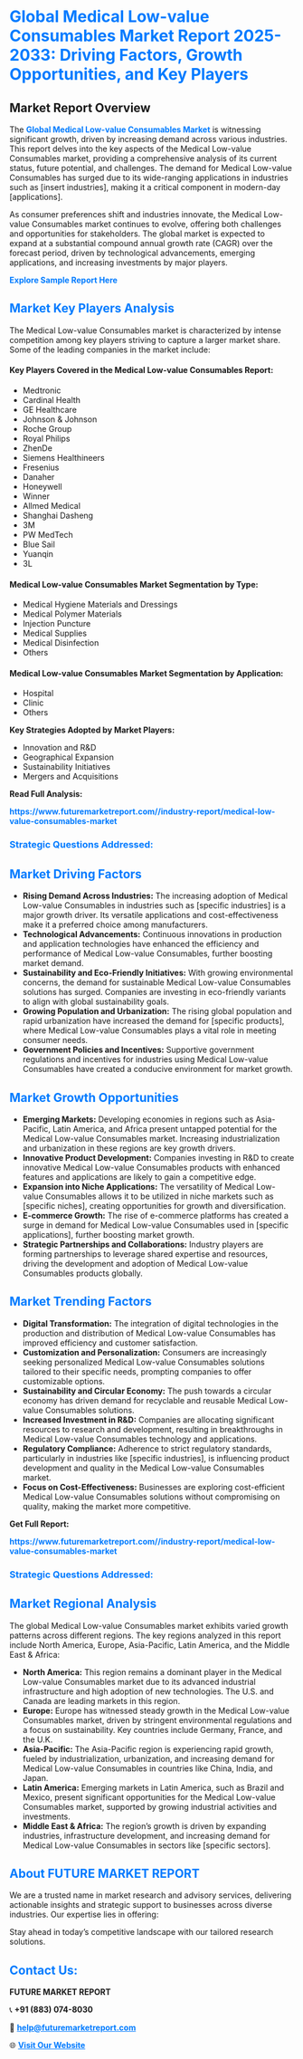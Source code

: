 <h1 style="color: #007BFF;">Global Medical Low-value Consumables Market Report 2025-2033: Driving Factors, Growth Opportunities, and Key Players</h1>

<section id="overview">
<h2>Market Report Overview</h2>
<p>The <a href="https://www.futuremarketreport.com//industry-report/medical-low-value-consumables-market" style="color: #007BFF; text-decoration: none;"><strong>Global Medical Low-value Consumables Market</strong></a> is witnessing significant growth, driven by increasing demand across various industries. This report delves into the key aspects of the Medical Low-value Consumables market, providing a comprehensive analysis of its current status, future potential, and challenges. The demand for Medical Low-value Consumables has surged due to its wide-ranging applications in industries such as [insert industries], making it a critical component in modern-day [applications].</p>
<p>As consumer preferences shift and industries innovate, the Medical Low-value Consumables market continues to evolve, offering both challenges and opportunities for stakeholders. The global market is expected to expand at a substantial compound annual growth rate (CAGR) over the forecast period, driven by technological advancements, emerging applications, and increasing investments by major players.</p>
</section>

<section id="overview">
<p><a href="https://www.futuremarketreport.com//request-sample/reportId=78301" style="color: #007BFF; text-decoration: none;"><strong>Explore Sample Report Here</strong></a></p>
</section>

<section id="key-players">
<h2 style="color: #007BFF;">Market Key Players Analysis</h2>
<p>The Medical Low-value Consumables market is characterized by intense competition among key players striving to capture a larger market share. Some of the leading companies in the market include:</p>
<h4>Key Players Covered in the Medical Low-value Consumables Report:</h4>
<ul><li>Medtronic</li><li>Cardinal Health</li><li>GE Healthcare</li><li>Johnson &amp; Johnson</li><li>Roche Group</li><li>Royal Philips</li><li>ZhenDe</li><li>Siemens Healthineers</li><li>Fresenius</li><li>Danaher</li><li>Honeywell</li><li>Winner</li><li>Allmed Medical</li><li>Shanghai Dasheng</li><li>3M</li><li>PW MedTech</li><li>Blue Sail</li><li>Yuanqin</li><li>3L</li></ul>
<h4>Medical Low-value Consumables Market Segmentation by Type:</h4>
<ul><li>Medical Hygiene Materials and Dressings</li><li>Medical Polymer Materials</li><li>Injection Puncture</li><li>Medical Supplies</li><li>Medical Disinfection</li><li>Others</li></ul>

<h4>Medical Low-value Consumables Market Segmentation by Application:</h4>
<ul><li>Hospital</li><li>Clinic</li><li>Others</li></ul>
<p><strong>Key Strategies Adopted by Market Players:</strong></p>
<ul>
<li>Innovation and R&D</li>
<li>Geographical Expansion</li>
<li>Sustainability Initiatives</li>
<li>Mergers and Acquisitions</li>
</ul>
</section>

<section>
<p><strong>Read Full Analysis: </strong></p><a href="https://www.futuremarketreport.com//industry-report/medical-low-value-consumables-market" style="color: #007BFF; text-decoration: none;"><strong>https://www.futuremarketreport.com//industry-report/medical-low-value-consumables-market</strong></a>
<h3 style="color: #007BFF;">Strategic Questions Addressed:</h3>
</section>

<section id="driving-factors">
<h2 style="color: #007BFF;">Market Driving Factors</h2>
<ul>
<li><strong>Rising Demand Across Industries:</strong> The increasing adoption of Medical Low-value Consumables in industries such as [specific industries] is a major growth driver. Its versatile applications and cost-effectiveness make it a preferred choice among manufacturers.</li>
<li><strong>Technological Advancements:</strong> Continuous innovations in production and application technologies have enhanced the efficiency and performance of Medical Low-value Consumables, further boosting market demand.</li>
<li><strong>Sustainability and Eco-Friendly Initiatives:</strong> With growing environmental concerns, the demand for sustainable Medical Low-value Consumables solutions has surged. Companies are investing in eco-friendly variants to align with global sustainability goals.</li>
<li><strong>Growing Population and Urbanization:</strong> The rising global population and rapid urbanization have increased the demand for [specific products], where Medical Low-value Consumables plays a vital role in meeting consumer needs.</li>
<li><strong>Government Policies and Incentives:</strong> Supportive government regulations and incentives for industries using Medical Low-value Consumables have created a conducive environment for market growth.</li>
</ul>
</section>

<section id="growth-opportunities">
<h2 style="color: #007BFF;">Market Growth Opportunities</h2>
<ul>
<li><strong>Emerging Markets:</strong> Developing economies in regions such as Asia-Pacific, Latin America, and Africa present untapped potential for the Medical Low-value Consumables market. Increasing industrialization and urbanization in these regions are key growth drivers.</li>
<li><strong>Innovative Product Development:</strong> Companies investing in R&D to create innovative Medical Low-value Consumables products with enhanced features and applications are likely to gain a competitive edge.</li>
<li><strong>Expansion into Niche Applications:</strong> The versatility of Medical Low-value Consumables allows it to be utilized in niche markets such as [specific niches], creating opportunities for growth and diversification.</li>
<li><strong>E-commerce Growth:</strong> The rise of e-commerce platforms has created a surge in demand for Medical Low-value Consumables used in [specific applications], further boosting market growth.</li>
<li><strong>Strategic Partnerships and Collaborations:</strong> Industry players are forming partnerships to leverage shared expertise and resources, driving the development and adoption of Medical Low-value Consumables products globally.</li>
</ul>
</section>

<section id="trending-factors">
<h2 style="color: #007BFF;">Market Trending Factors</h2>
<ul>
<li><strong>Digital Transformation:</strong> The integration of digital technologies in the production and distribution of Medical Low-value Consumables has improved efficiency and customer satisfaction.</li>
<li><strong>Customization and Personalization:</strong> Consumers are increasingly seeking personalized Medical Low-value Consumables solutions tailored to their specific needs, prompting companies to offer customizable options.</li>
<li><strong>Sustainability and Circular Economy:</strong> The push towards a circular economy has driven demand for recyclable and reusable Medical Low-value Consumables solutions.</li>
<li><strong>Increased Investment in R&D:</strong> Companies are allocating significant resources to research and development, resulting in breakthroughs in Medical Low-value Consumables technology and applications.</li>
<li><strong>Regulatory Compliance:</strong> Adherence to strict regulatory standards, particularly in industries like [specific industries], is influencing product development and quality in the Medical Low-value Consumables market.</li>
<li><strong>Focus on Cost-Effectiveness:</strong> Businesses are exploring cost-efficient Medical Low-value Consumables solutions without compromising on quality, making the market more competitive.</li>
</ul>
</section>

<section>
<p><strong>Get Full Report: </strong></p><a href="https://www.futuremarketreport.com//industry-report/medical-low-value-consumables-market" style="color: #007BFF; text-decoration: none;"><strong>https://www.futuremarketreport.com//industry-report/medical-low-value-consumables-market</strong></a>
<h3 style="color: #007BFF;">Strategic Questions Addressed:</h3>
</section>


<section id="regional-analysis">
<h2 style="color: #007BFF;">Market Regional Analysis</h2>
<p>The global Medical Low-value Consumables market exhibits varied growth patterns across different regions. The key regions analyzed in this report include North America, Europe, Asia-Pacific, Latin America, and the Middle East & Africa:</p>
<ul>
<li><strong>North America:</strong> This region remains a dominant player in the Medical Low-value Consumables market due to its advanced industrial infrastructure and high adoption of new technologies. The U.S. and Canada are leading markets in this region.</li>
<li><strong>Europe:</strong> Europe has witnessed steady growth in the Medical Low-value Consumables market, driven by stringent environmental regulations and a focus on sustainability. Key countries include Germany, France, and the U.K.</li>
<li><strong>Asia-Pacific:</strong> The Asia-Pacific region is experiencing rapid growth, fueled by industrialization, urbanization, and increasing demand for Medical Low-value Consumables in countries like China, India, and Japan.</li>
<li><strong>Latin America:</strong> Emerging markets in Latin America, such as Brazil and Mexico, present significant opportunities for the Medical Low-value Consumables market, supported by growing industrial activities and investments.</li>
<li><strong>Middle East & Africa:</strong> The region’s growth is driven by expanding industries, infrastructure development, and increasing demand for Medical Low-value Consumables in sectors like [specific sectors].</li>
</ul>
</section>

<footer>
<h2 style="color: #007BFF;">About FUTURE MARKET REPORT</h2>
<p>We are a trusted name in market research and advisory services, delivering actionable insights and strategic support to businesses across diverse industries. Our expertise lies in offering:</p>

<p>Stay ahead in today’s competitive landscape with our tailored research solutions.</p>

<h2 style="color: #007BFF;">Contact Us:</h2>
<p><strong>FUTURE MARKET REPORT</strong></p>
<p>📞 <strong>+91 (883) 074-8030</strong></p>
<p>📧 <strong><a href="mailto:help@futuremarketreport.com" style="color: #007BFF;">help@futuremarketreport.com</a></strong></p>
<p>🌐 <strong><a href="https://www.futuremarketreport.com/" style="color: #007BFF;">Visit Our Website</a></strong></p>
</footer>